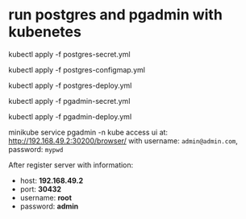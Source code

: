 # run postgres and pgadmin with kubenetes

kubectl apply -f postgres-secret.yml

kubectl apply -f postgres-configmap.yml

kubectl apply -f postgres-deploy.yml

kubectl apply -f pgadmin-secret.yml

kubectl apply -f pgadmin-deploy.yml

minikube service pgadmin -n kube
access ui at: http://192.168.49.2:30200/browser/ with username: `admin@admin.com`, password: `mypwd`

After register server with information:

- host: **192.168.49.2**
- port: **30432**
- username: **root**
- password: **admin**
